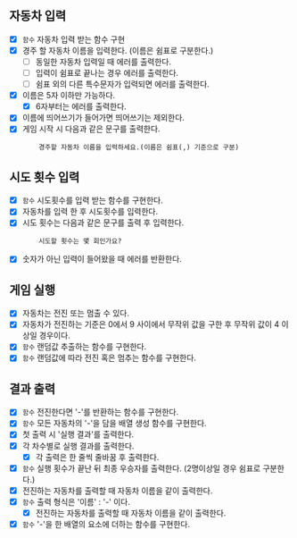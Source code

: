 ## 자동차 입력

- [x] `함수` 자동차 입력 받는 함수 구현
- [x] 경주 할 자동차 이름을 입력한다. (이름은 쉼표로 구분한다.)
  - [ ] 동일한 자동차 입력일 때 에러를 출력한다.
  - [ ] 입력이 쉼표로 끝나는 경우 에러를 출력한다.
  - [ ] 쉼표 외의 다른 특수문자가 입력되면 에러를 출력한다.
- [x] 이름은 5자 이하만 가능하다.
  - [x] 6자부터는 에러를 출력한다.
- [x] 이름에 띄어쓰기가 들어가면 띄어쓰기는 제외한다.
- [x] 게임 시작 시 다음과 같은 문구를 출력한다.
  ```
      경주할 자동차 이름을 입력하세요.(이름은 쉼표(,) 기준으로 구분)
  ```

## 시도 횟수 입력

- [x] `함수` 시도횟수를 입력 받는 함수를 구현한다.
- [x] 자동차를 입력 한 후 시도횟수를 입력한다.
- [x] 시도 횟수는 다음과 같은 문구를 출력 후 입력한다.
  ```
      시도할 횟수는 몇 회인가요?
  ```
- [x] 숫자가 아닌 입력이 들어왔을 때 에러를 반환한다.

## 게임 실행

- [x] 자동차는 전진 또는 멈출 수 있다.
- [x] 자동차가 전진하는 기준은 0에서 9 사이에서 무작위 값을 구한 후 무작위 값이 4 이상일 경우이다.
- [x] `함수` 랜덤값 추출하는 함수를 구현한다.
- [x] `함수` 랜덤값에 따라 전진 혹은 멈추는 함수를 구현한다.

## 결과 출력

- [x] `함수` 전진한다면 '-'를 반환하는 함수를 구현한다.
- [x] `함수` 모든 자동차의 '-'을 담을 배열 생성 함수를 구현한다.
- [x] 첫 출력 시 '실행 결과'를 출력한다.
- [x] 각 차수별로 실행 결과를 출력한다.
  - [x] 각 출력은 한 줄씩 줄바꿈 후 출력한다.
- [x] `함수` 실행 횟수가 끝난 뒤 최종 우승자를 출력한다. (2명이상일 경우 쉼표로 구분한다.)
- [x] 전진하는 자동차를 출력할 때 자동차 이름을 같이 출력한다.
- [x] `함수` 출력 형식은 '이름' : '-' 이다.
  - [x] 전진하는 자동차를 출력할 때 자동차 이름을 같이 출력한다.
- [x] `함수` '-'을 한 배열의 요소에 더하는 함수를 구현한다.

